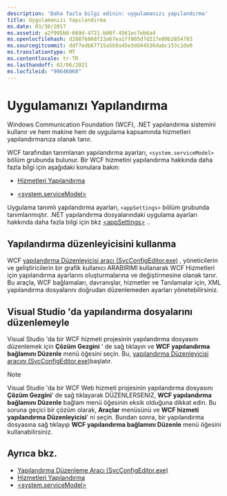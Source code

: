 ```yaml
---
description: 'Daha fazla bilgi edinin: uygulamanızı yapılandırma'
title: Uygulamanızı Yapılandırma
ms.date: 03/30/2017
ms.assetid: a2f995b0-669d-4721-b00f-4561ec7eb6a4
ms.openlocfilehash: d28876068f23a67ea1ff005d7d217e09b2854783
ms.sourcegitcommit: ddf7edb67715a5b9a45e3dd44536dabc153c1de0
ms.translationtype: MT
ms.contentlocale: tr-TR
ms.lasthandoff: 02/06/2021
ms.locfileid: "99646068"
---
```

# <a name="configuring-your-application"></a>Uygulamanızı Yapılandırma

Windows Communication Foundation (WCF), .NET yapılandırma sistemini kullanır ve hem makine hem de uygulama kapsamında hizmetleri yapılandırmanıza olanak tanır.  
  
 WCF tarafından tanımlanan yapılandırma ayarları, `<system.serviceModel>` bölüm grubunda bulunur. Bir WCF hizmetini yapılandırma hakkında daha fazla bilgi için aşağıdaki konulara bakın:  
  
- [Hizmetleri Yapılandırma](../configuring-services.md)  
  
- [\<system.serviceModel>](../../configure-apps/file-schema/wcf/system-servicemodel.md)  
  
 Uygulama tanımlı yapılandırma ayarları, `<appSettings>` bölüm grubunda tanımlanmıştır. .NET yapılandırma dosyalarındaki uygulama ayarları hakkında daha fazla bilgi için bkz [\<appSettings>](/previous-versions/dotnet/netframework-4.0/ms228154(v=vs.100)) ..  
  
## <a name="using-the-configuration-editor"></a>Yapılandırma düzenleyicisini kullanma  

 WCF [yapılandırma Düzenleyicisi aracı (SvcConfigEditor.exe)](../configuration-editor-tool-svcconfigeditor-exe.md) , yöneticilerin ve geliştiricilerin bir grafik kullanıcı ARABIRIMI kullanarak WCF Hizmetleri için yapılandırma ayarlarını oluşturmalarına ve değiştirmesine olanak tanır. Bu araçla, WCF bağlamaları, davranışlar, hizmetler ve Tanılamalar için, XML yapılandırma dosyalarını doğrudan düzenlemeden ayarları yönetebilirsiniz.  
  
## <a name="editing-configuration-files-in-visual-studio"></a>Visual Studio 'da yapılandırma dosyalarını düzenlemeyle  

 Visual Studio 'da bir WCF hizmeti projesinin yapılandırma dosyasını düzenlemek için **Çözüm Gezgini** ' de sağ tıklayın ve **WCF yapılandırma bağlamını Düzenle** menü öğesini seçin. Bu, [yapılandırma Düzenleyicisi aracını (SvcConfigEditor.exe)](../configuration-editor-tool-svcconfigeditor-exe.md)başlatır.  
  
> [!NOTE]
> Visual Studio 'da bir WCF Web hizmeti projesinin yapılandırma dosyasını **Çözüm Gezgini**' de sağ tıklayarak DÜZENLERSENIZ, **WCF yapılandırma bağlamını Düzenle** bağlam menü öğesinin eksik olduğuna dikkat edin. Bu soruna geçici bir çözüm olarak, **Araçlar** menüsünü ve **WCF hizmeti yapılandırma Düzenleyicisi**' ni seçin. Bundan sonra, bir yapılandırma dosyasına sağ tıklayıp **WCF yapılandırma bağlamını Düzenle** menü öğesini kullanabilirsiniz.  
  
## <a name="see-also"></a>Ayrıca bkz.

- [Yapılandırma Düzenleme Aracı (SvcConfigEditor.exe)](../configuration-editor-tool-svcconfigeditor-exe.md)
- [Hizmetleri Yapılandırma](../configuring-services.md)
- [\<system.serviceModel>](../../configure-apps/file-schema/wcf/system-servicemodel.md)
